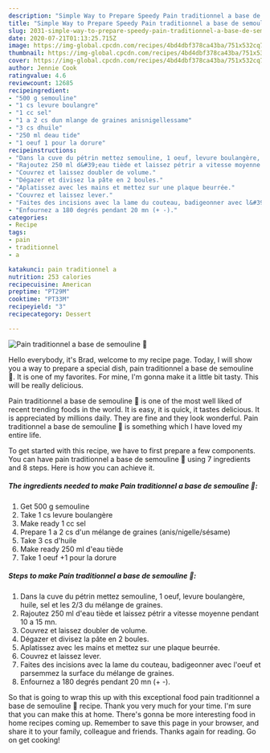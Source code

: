```yaml
---
description: "Simple Way to Prepare Speedy Pain traditionnel a base de semouline 🍞"
title: "Simple Way to Prepare Speedy Pain traditionnel a base de semouline 🍞"
slug: 2031-simple-way-to-prepare-speedy-pain-traditionnel-a-base-de-semouline
date: 2020-07-21T01:13:25.715Z
image: https://img-global.cpcdn.com/recipes/4bd4dbf378ca43ba/751x532cq70/pain-traditionnel-a-base-de-semouline-🍞-photo-principale-de-la-recette.jpg
thumbnail: https://img-global.cpcdn.com/recipes/4bd4dbf378ca43ba/751x532cq70/pain-traditionnel-a-base-de-semouline-🍞-photo-principale-de-la-recette.jpg
cover: https://img-global.cpcdn.com/recipes/4bd4dbf378ca43ba/751x532cq70/pain-traditionnel-a-base-de-semouline-🍞-photo-principale-de-la-recette.jpg
author: Jennie Cook
ratingvalue: 4.6
reviewcount: 12685
recipeingredient:
- "500 g semouline"
- "1 cs levure boulangre"
- "1 cc sel"
- "1 a 2 cs dun mlange de graines anisnigellessame"
- "3 cs dhuile"
- "250 ml deau tide"
- "1 oeuf 1 pour la dorure"
recipeinstructions:
- "Dans la cuve du pétrin mettez semouline, 1 oeuf, levure boulangère, huile, sel et les 2/3 du mélange de graines."
- "Rajoutez 250 ml d&#39;eau tiède et laissez pétrir a vitesse moyenne pendant 10 a 15 mn."
- "Couvrez et laissez doubler de volume."
- "Dégazer et divisez la pâte en 2 boules."
- "Aplatissez avec les mains et mettez sur une plaque beurrée."
- "Couvrez et laissez lever."
- "Faites des incisions avec la lame du couteau, badigeonner avec l&#39;oeuf et parsemmez la surface du mélange de graines."
- "Enfournez a 180 degrés pendant 20 mn (+ -)."
categories:
- Recipe
tags:
- pain
- traditionnel
- a

katakunci: pain traditionnel a 
nutrition: 253 calories
recipecuisine: American
preptime: "PT29M"
cooktime: "PT33M"
recipeyield: "3"
recipecategory: Dessert

---
```



![Pain traditionnel a base de semouline 🍞](https://img-global.cpcdn.com/recipes/4bd4dbf378ca43ba/751x532cq70/pain-traditionnel-a-base-de-semouline-🍞-photo-principale-de-la-recette.jpg)

Hello everybody, it's Brad, welcome to my recipe page. Today, I will show you a way to prepare a special dish, pain traditionnel a base de semouline 🍞. It is one of my favorites. For mine, I'm gonna make it a little bit tasty. This will be really delicious.



Pain traditionnel a base de semouline 🍞 is one of the most well liked of recent trending foods in the world. It is easy, it is quick, it tastes delicious. It is appreciated by millions daily. They are fine and they look wonderful. Pain traditionnel a base de semouline 🍞 is something which I have loved my entire life.


To get started with this recipe, we have to first prepare a few components. You can have pain traditionnel a base de semouline 🍞 using 7 ingredients and 8 steps. Here is how you can achieve it.

<!--inarticleads1-->

##### The ingredients needed to make Pain traditionnel a base de semouline 🍞:

1. Get 500 g semouline
1. Take 1 cs levure boulangère
1. Make ready 1 cc sel
1. Prepare 1 a 2 cs d&#39;un mélange de graines (anis/nigelle/sésame)
1. Take 3 cs d&#39;huile
1. Make ready 250 ml d&#39;eau tiède
1. Take 1 oeuf +1 pour la dorure




<!--inarticleads2-->

##### Steps to make Pain traditionnel a base de semouline 🍞:

1. Dans la cuve du pétrin mettez semouline, 1 oeuf, levure boulangère, huile, sel et les 2/3 du mélange de graines.
1. Rajoutez 250 ml d&#39;eau tiède et laissez pétrir a vitesse moyenne pendant 10 a 15 mn.
1. Couvrez et laissez doubler de volume.
1. Dégazer et divisez la pâte en 2 boules.
1. Aplatissez avec les mains et mettez sur une plaque beurrée.
1. Couvrez et laissez lever.
1. Faites des incisions avec la lame du couteau, badigeonner avec l&#39;oeuf et parsemmez la surface du mélange de graines.
1. Enfournez a 180 degrés pendant 20 mn (+ -).




So that is going to wrap this up with this exceptional food pain traditionnel a base de semouline 🍞 recipe. Thank you very much for your time. I'm sure that you can make this at home. There's gonna be more interesting food in home recipes coming up. Remember to save this page in your browser, and share it to your family, colleague and friends. Thanks again for reading. Go on get cooking!
